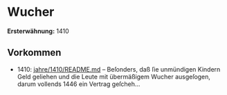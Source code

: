 # Wucher

**Ersterwähnung:** 1410

## Vorkommen
- 1410: [jahre/1410/README.md](../jahre/1410/README.md) – Beſonders, daß ſie unmündigen Kindern
Geld geliehen und die Leute mit übermäßigem Wucher
ausgeſogen, darum vollends 1446 ein Vertrag geſcheh...
